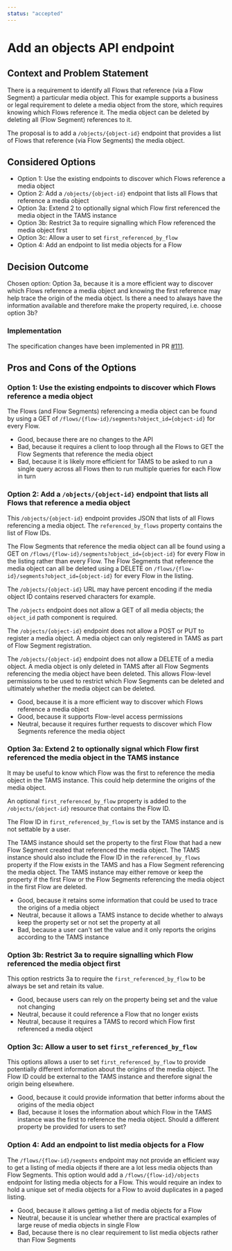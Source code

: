 ```yaml
---
status: "accepted"
---
```

# Add an objects API endpoint

## Context and Problem Statement

There is a requirement to identify all Flows that reference (via a Flow Segment) a particular media object.
This for example supports a business or legal requirement to delete a media object from the store, which requires knowing which Flows reference it.
The media object can be deleted by deleting all (Flow Segment) references to it.

The proposal is to add a `/objects/{object-id}` endpoint that provides a list of Flows that reference (via Flow Segments) the media object.

## Considered Options

* Option 1: Use the existing endpoints to discover which Flows reference a media object
* Option 2: Add a `/objects/{object-id}` endpoint that lists all Flows that reference a media object
* Option 3a: Extend 2 to optionally signal which Flow first referenced the media object in the TAMS instance
* Option 3b: Restrict 3a to require signalling which Flow referenced the media object first
* Option 3c: Allow a user to set `first_referenced_by_flow`
* Option 4: Add an endpoint to list media objects for a Flow

## Decision Outcome

Chosen option: Option 3a, because it is a more efficient way to discover which Flows reference a media object and knowing the first reference may help trace the origin of the media object.
Is there a need to always have the information available and therefore make the property required, i.e. choose option 3b?

### Implementation

The specification changes have been implemented in PR [#111](https://github.com/bbc/tams/pull/111).

## Pros and Cons of the Options

### Option 1: Use the existing endpoints to discover which Flows reference a media object

The Flows (and Flow Segments) referencing a media object can be found by using a GET of `/flows/{flow-id}/segments?object_id={object-id}` for every Flow.

* Good, because there are no changes to the API
* Bad, because it requires a client to loop through all the Flows to GET the Flow Segments that reference the media object
* Bad, because it is likely more efficient for TAMS to be asked to run a single query across all Flows then to run multiple queries for each Flow in turn

### Option 2: Add a `/objects/{object-id}` endpoint that lists all Flows that reference a media object

This `/objects/{object-id}` endpoint provides JSON that lists of all Flows referencing a media object.
The `referenced_by_flows` property contains the list of Flow IDs.

The Flow Segments that reference the media object can all be found using a GET on `/flows/{flow-id}/segments?object_id={object-id}` for every Flow in the listing rather than every Flow.
The Flow Segments that reference the media object can all be deleted using a DELETE on `/flows/{flow-id}/segments?object_id={object-id}` for every Flow in the listing.

The `/objects/{object-id}` URL may have percent encoding if the media object ID contains reserved characters for example.

The `/objects` endpoint does not allow a GET of all media objects; the `object_id` path component is required.

The `/objects/{object-id}` endpoint does not allow a POST or PUT to register a media object.
A media object can only registered in TAMS as part of Flow Segment registration.

The `/objects/{object-id}` endpoint does not allow a DELETE of a media object.
A media object is only deleted in TAMS after all Flow Segments referencing the media object have been deleted.
This allows Flow-level permissions to be used to restrict which Flow Segments can be deleted and ultimately whether the media object can be deleted.

* Good, because it is a more efficient way to discover which Flows reference a media object
* Good, because it supports Flow-level access permissions
* Neutral, because it requires further requests to discover which Flow Segments reference the media object

### Option 3a: Extend 2 to optionally signal which Flow first referenced the media object in the TAMS instance

It may be useful to know which Flow was the first to reference the media object in the TAMS instance.
This could help determine the origins of the media object.

An optional `first_referenced_by_flow` property is added to the `/objects/{object-id}` resource that contains the Flow ID.

The Flow ID in `first_referenced_by_flow` is set by the TAMS instance and is not settable by a user.

The TAMS instance should set the property to the first Flow that had a new Flow Segment created that referenced the media object.
The TAMS instance should also include the Flow ID in the `referenced_by_flows` property if the Flow exists in the TAMS and has a Flow Segment referencing the media object.
The TAMS instance may either remove or keep the property if the first Flow or the Flow Segments referencing the media object in the first Flow are deleted.

* Good, because it retains some information that could be used to trace the origins of a media object
* Neutral, because it allows a TAMS instance to decide whether to always keep the property set or not set the property at all
* Bad, because a user can't set the value and it only reports the origins according to the TAMS instance

### Option 3b: Restrict 3a to require signalling which Flow referenced the media object first

This option restricts 3a to require the `first_referenced_by_flow` to be always be set and retain its value.

* Good, because users can rely on the property being set and the value not changing
* Neutral, because it could reference a Flow that no longer exists
* Neutral, because it requires a TAMS to record which Flow first referenced a media object

### Option 3c: Allow a user to set `first_referenced_by_flow`

This options allows a user to set `first_referenced_by_flow` to provide potentially different information about the origins of the media object.
The Flow ID could be external to the TAMS instance and therefore signal the origin being elsewhere.

* Good, because it could provide information that better informs about the origins of the media object
* Bad, because it loses the information about which Flow in the TAMS instance was the first to reference the media object.
Should a different property be provided for users to set?

### Option 4: Add an endpoint to list media objects for a Flow

The `/flows/{flow-id}/segments` endpoint may not provide an efficient way to get a listing of media objects if there are a lot less media objects than Flow Segments.
This option would add a `/flows/{flow-id}/objects` endpoint for listing media objects for a Flow.
This would require an index to hold a unique set of media objects for a Flow to avoid duplicates in a paged listing.

* Good, because it allows getting a list of media objects for a Flow
* Neutral, because it is unclear whether there are practical examples of large reuse of media objects in single Flow
* Bad, because there is no clear requirement to list media objects rather than Flow Segments
